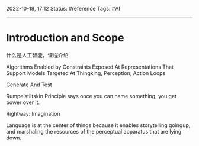 2022-10-18, 17:12
Status: #reference 
Tags: #AI

---
# Introduction and Scope

什么是人工智能，课程介绍

Algorithms Enabled by
Constraints Exposed At
Representations That Support
Models Targeted At
Thingking, Perception, Action
Loops

Generate And Test

Rumpelstiltskin Principle says once you can name something, you get power over it.

Rightway: Imagination

Language is at the center of things because it enables storytelling goingup, and marshaling the resources of the perceptual apparatus that are lying down.